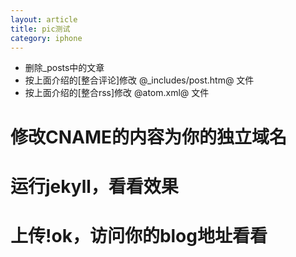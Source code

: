 ```yaml
---
layout: article
title: pic测试
category: iphone
---
```


* 删除_posts中的文章
* 按上面介绍的[整合评论]修改 @_includes/post.htm@ 文件
* 按上面介绍的[整合rss]修改 @atom.xml@ 文件
# 修改CNAME的内容为你的独立域名
# 运行jekyll，看看效果
# 上传!ok，访问你的blog地址看看


